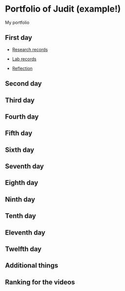 # Portfolio of Judit (example!)
My portfolio 

## First day
- [Research records](/Judit/researches/research01/README.md)

- [Lab records](/Teamfolder/exercises/Group1/exercise01/README.md)

- [Reflection](/Lind/reflections/reflection01/README.md)

## Second day

## Third day

## Fourth day

## Fifth day

## Sixth day

## Seventh day

## Eighth day

## Ninth day

## Tenth day

## Eleventh day

## Twelfth day

## Additional things

## Ranking for the videos
